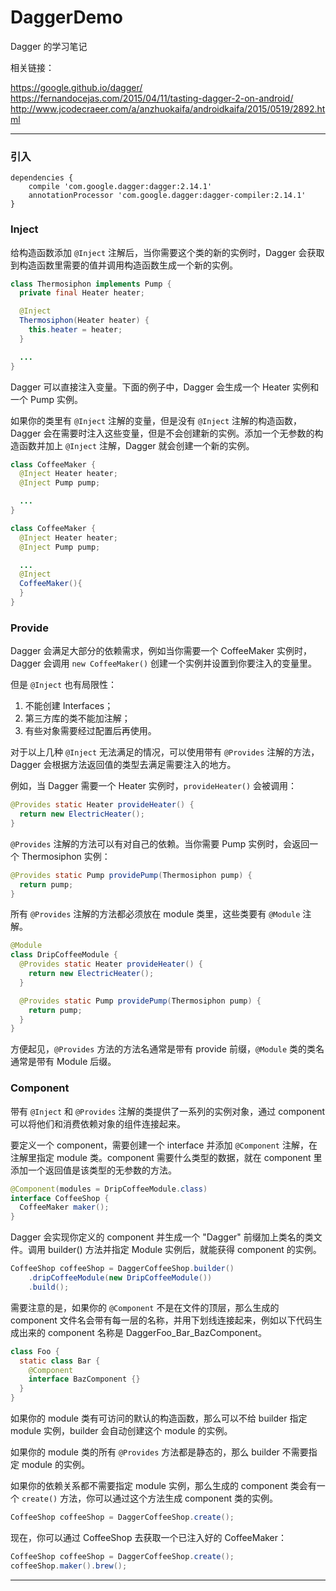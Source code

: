 # DaggerDemo

Dagger 的学习笔记

相关链接：

<https://google.github.io/dagger/>  
<https://fernandocejas.com/2015/04/11/tasting-dagger-2-on-android/>  
<http://www.jcodecraeer.com/a/anzhuokaifa/androidkaifa/2015/0519/2892.html>  

---

### 引入

```
dependencies {
    compile 'com.google.dagger:dagger:2.14.1'
    annotationProcessor 'com.google.dagger:dagger-compiler:2.14.1'
}
```

### Inject

给构造函数添加 `@Inject` 注解后，当你需要这个类的新的实例时，Dagger 会获取到构造函数里需要的值并调用构造函数生成一个新的实例。

```java
class Thermosiphon implements Pump {
  private final Heater heater;

  @Inject
  Thermosiphon(Heater heater) {
    this.heater = heater;
  }

  ...
}
```

Dagger 可以直接注入变量。下面的例子中，Dagger 会生成一个 Heater 实例和一个 Pump 实例。

如果你的类里有 `@Inject` 注解的变量，但是没有 `@Inject` 注解的构造函数，Dagger 会在需要时注入这些变量，但是不会创建新的实例。添加一个无参数的构造函数并加上 `@Inject` 注解，Dagger 就会创建一个新的实例。

```java
class CoffeeMaker {
  @Inject Heater heater;
  @Inject Pump pump;

  ...
}

class CoffeeMaker {
  @Inject Heater heater;
  @Inject Pump pump;

  ...
  @Inject
  CoffeeMaker(){
  }
}
```

### Provide

Dagger 会满足大部分的依赖需求，例如当你需要一个 CoffeeMaker 实例时，Dagger 会调用 `new CoffeeMaker()` 创建一个实例并设置到你要注入的变量里。

但是 `@Inject` 也有局限性：

1. 不能创建 Interfaces；
2. 第三方库的类不能加注解；
3. 有些对象需要经过配置后再使用。

对于以上几种 `@Inject` 无法满足的情况，可以使用带有 `@Provides` 注解的方法，Dagger 会根据方法返回值的类型去满足需要注入的地方。

例如，当 Dagger 需要一个 Heater 实例时，`provideHeater()` 会被调用：

```java
@Provides static Heater provideHeater() {
  return new ElectricHeater();
}
```

`@Provides` 注解的方法可以有对自己的依赖。当你需要 Pump 实例时，会返回一个 Thermosiphon 实例：

```java
@Provides static Pump providePump(Thermosiphon pump) {
  return pump;
}
```

所有 `@Provides` 注解的方法都必须放在 module 类里，这些类要有 `@Module` 注解。

```java
@Module
class DripCoffeeModule {
  @Provides static Heater provideHeater() {
    return new ElectricHeater();
  }

  @Provides static Pump providePump(Thermosiphon pump) {
    return pump;
  }
}
```

方便起见，`@Provides` 方法的方法名通常是带有 provide 前缀，`@Module` 类的类名通常是带有 Module 后缀。

### Component

带有 `@Inject` 和 `@Provides` 注解的类提供了一系列的实例对象，通过 component 可以将他们和消费依赖对象的组件连接起来。

要定义一个 component，需要创建一个 interface 并添加 `@Component` 注解，在注解里指定 module 类。component 需要什么类型的数据，就在 component 里添加一个返回值是该类型的无参数的方法。

```java
@Component(modules = DripCoffeeModule.class)
interface CoffeeShop {
  CoffeeMaker maker();
}
```

Dagger 会实现你定义的 component 并生成一个 "Dagger" 前缀加上类名的类文件。调用 builder() 方法并指定 Module 实例后，就能获得 component 的实例。

```java
CoffeeShop coffeeShop = DaggerCoffeeShop.builder()
    .dripCoffeeModule(new DripCoffeeModule())
    .build();
```

需要注意的是，如果你的 `@Component` 不是在文件的顶层，那么生成的 component 文件名会带有每一层的名称，并用下划线连接起来，例如以下代码生成出来的 component 名称是 DaggerFoo_Bar_BazComponent。

```java
class Foo {
  static class Bar {
    @Component
    interface BazComponent {}
  }
}
```

如果你的 module 类有可访问的默认的构造函数，那么可以不给 builder 指定 module 实例，builder 会自动创建这个 module 的实例。

如果你的 module 类的所有 `@Provides` 方法都是静态的，那么 builder 不需要指定 module 的实例。

如果你的依赖关系都不需要指定 module 实例，那么生成的 component 类会有一个 `create()` 方法，你可以通过这个方法生成 component 类的实例。

```java
CoffeeShop coffeeShop = DaggerCoffeeShop.create();
```

现在，你可以通过 CoffeeShop 去获取一个已注入好的 CoffeeMaker：

```java
CoffeeShop coffeeShop = DaggerCoffeeShop.create();
coffeeShop.maker().brew();
```

---
